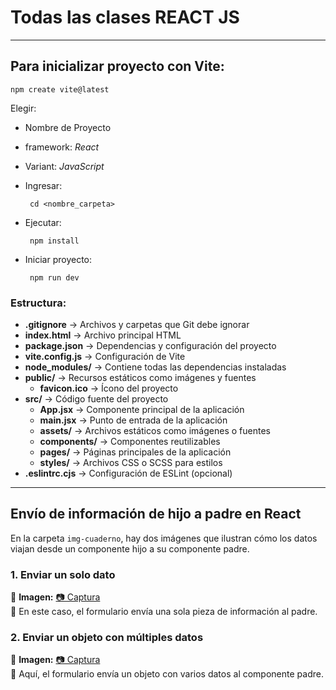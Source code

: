 # Todas las clases REACT JS

---

## Para inicializar proyecto con Vite:

    npm create vite@latest

Elegir:
 - Nombre de Proyecto
 - framework: *React*
 - Variant: *JavaScript*
 - Ingresar:

        cd <nombre_carpeta>

 - Ejecutar:
    
        npm install 

  - Iniciar proyecto:
    
         npm run dev 

### Estructura:
 - **.gitignore** -> Archivos y carpetas que Git debe ignorar
 - **index.html** -> Archivo principal HTML
 - **package.json** -> Dependencias y configuración del proyecto
 - **vite.config.js** -> Configuración de Vite
 - **node_modules/** -> Contiene todas las dependencias instaladas
 - **public/** -> Recursos estáticos como imágenes y fuentes
     - **favicon.ico** -> Ícono del proyecto
 - **src/** -> Código fuente del proyecto
    - **App.jsx** -> Componente principal de la aplicación
    - **main.jsx** -> Punto de entrada de la aplicación
    - **assets/** -> Archivos estáticos como imágenes o fuentes
    - **components/** -> Componentes reutilizables
    - **pages/** -> Páginas principales de la aplicación
    - **styles/** -> Archivos CSS o SCSS para estilos
 - **.eslintrc.cjs** -> Configuración de ESLint (opcional)

---

## Envío de información de hijo a padre en React

En la carpeta `img-cuaderno`, hay dos imágenes que ilustran cómo los datos viajan desde un componente hijo a su componente padre.

### **1. Enviar un solo dato**
📌 **Imagen:** [📷 Captura](./img-cuaderno/react-formulario.png)  
🔹 En este caso, el formulario envía una sola pieza de información al padre.

### **2. Enviar un objeto con múltiples datos**
📌 **Imagen:** [📷 Captura](./img-cuaderno/react-formulario-2.png)  
🔹 Aquí, el formulario envía un objeto con varios datos al componente padre.